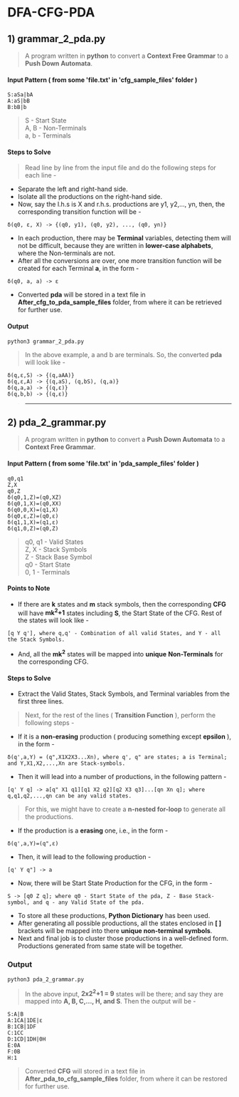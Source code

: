 # DFA-CFG-PDA

## 1) grammar_2_pda.py
> A program written in **python** to convert a **Context Free Grammar** to a **Push Down Automata**.
#### Input Pattern ( from some 'file.txt' in 'cfg_sample_files' folder )
```
S:aSa|bA
A:aS|bB
B:bB|b
```
> S - Start State <br>
> A, B - Non-Terminals <br>
> a, b - Terminals <br>
#### Steps to Solve
> Read line by line from the input file and do the following steps for each line - 
* Separate the left and right-hand side.
* Isolate all the productions on the right-hand side.
* Now, say the l.h.s is X and r.h.s. productions are y1, y2,..., yn, then, the corresponding transition function will be - 
```
δ(q0, ε, X) -> {(q0, y1), (q0, y2), ..., (q0, yn)}
```
* In each production, there may be **Terminal** variables, detecting them will not be difficult, because they are written in **lower-case alphabets**, where the Non-terminals are not.
* After all the conversions are over, one more transition function will be created for each Terminal **a**, in the form - 
```
δ(q0, a, a) -> ε
```
* Converted **pda** will be stored in a text file in **After_cfg_to_pda_sample_files** folder, from where it can be retrieved for further use.
#### Output
```
python3 grammar_2_pda.py
```
> In the above example, a and b are terminals. So, the converted **pda** will look like - 
```
δ(q,ε,S) -> {(q,aAA)}
δ(q,ε,A) -> {(q,aS), (q,bS), (q,a)}
δ(q,a,a) -> {(q,ε)}
δ(q,b,b) -> {(q,ε)}
```
> <hr>
## 2) pda_2_grammar.py
> A program written in **python** to convert a **Push Down Automata** to a **Context Free Grammar**.
#### Input Pattern ( from some 'file.txt' in 'pda_sample_files' folder )
```
q0,q1
Z,X
q0,Z
δ(q0,1,Z)=(q0,XZ)
δ(q0,1,X)=(q0,XX)
δ(q0,0,X)=(q1,X)
δ(q0,ε,Z)=(q0,ε)
δ(q1,1,X)=(q1,ε)
δ(q1,0,Z)=(q0,Z)
```
> q0, q1 - Valid States <br>
> Z, X - Stack Symbols <br>
> Z - Stack Base Symbol <br>
> q0 - Start State <br>
> 0, 1 - Terminals <br>
#### Points to Note
* If there are **k** states and **m** stack symbols, then the corresponding **CFG** will have **mk<sup>2</sup>+1** states including **S**, the Start State of the CFG. Rest of the states will look like - 
```
[q Y q'], where q,q' - Combination of all valid States, and Y - all the Stack Symbols.
```
* And, all the **mk<sup>2</sup>** states will be mapped into **unique** **Non-Terminals** for the corresponding CFG.
#### Steps to Solve
* Extract the Valid States, Stack Symbols, and Terminal variables from the first three lines.
> Next, for the rest of the lines ( **Transition Function** ), perform the following steps - 
* If it is a **non-erasing** production ( producing something except **epsilon** ), in the form - 
```
δ(q',a,Y) = (q",X1X2X3...Xn), where q', q" are states; a is Terminal; and Y,X1,X2,...,Xn are Stack-symbols.
```
* Then it will lead into a number of productions, in the following pattern - 
```
[q' Y q] -> a[q" X1 q1][q1 X2 q2][q2 X3 q3]...[qn Xn q]; where q,q1,q2,...,qn can be any valid states.
```
> For this, we might have to create a **n-nested for-loop** to generate all the productions.
* If the production is a **erasing** one, i.e., in the form -
```
δ(q',a,Y)=(q",ε)
```
* Then, it will lead to the following production - 
```
[q' Y q"] -> a
```
* Now, there will be Start State Production for the CFG, in the form - 
```
S -> [q0 Z q]; where q0 - Start State of the pda, Z - Base Stack-symbol, and q - any Valid State of the pda.
```
* To store all these productions, **Python Dictionary** has been used.
* After generating all possible productions, all the states enclosed in **[ ]** brackets will be mapped into there **unique non-terminal symbols**.
* Next and final job is to cluster those productions in a well-defined form. Productions generated from same state will be together.
### Output
```
python3 pda_2_grammar.py
```
> In the above input, **2x2<sup>2</sup>+1 = 9** states will be there; and say they are mapped into **A, B, C,..., H, and S**. Then the output will be - 
```
S:A|B
A:1CA|1DE|ε
B:1CB|1DF
C:1CC
D:1CD|1DH|0H
E:0A
F:0B
H:1
```
> Converted **CFG** will stored in a text file in **After_pda_to_cfg_sample_files** folder, from where it can be restored for further use.
